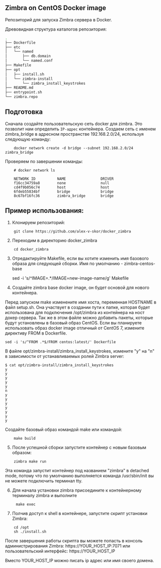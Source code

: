 ## Zimbra on CentOS Docker image

Репозиторий для запуска Zimbra сервера в Docker.



Древовидная структура каталогов репозитория:

```bash
.
├── Dockerfile
├── etc
│   └── named
│       ├── db.domain
│       └── named.conf
├── Makefile
├── opt
│   ├── install.sh
│   └── zimbra-install
│       └── zimbra_install_keystrokes
├── README.md
├── entrypoint.sh
└── zimbra.repo
```

## Подготовка
Сначала создайте пользовательскую сеть docker для zimbra. Это позволит нам определить `IP-адрес` контейнера.
Создаем сеть с именем zimbra_bridge в адресном пространстве 192.168.2.0/24, используя следующую команду:

```
    docker network create -d bridge --subnet 192.168.2.0/24 zimbra_bridge
```
Проверяем по завершении команды:
```
    # docker network ls

    NETWORK ID          NAME                DRIVER
    f16cc34759a8        none                null
    cd4f9b056c74        host                host
    6fdeb55834bf        bridge              bridge
    8c67bf16fc36        zimbra_bridge       bridge
```
## Пример использования:

1. Клонируем репозиторий:
```
    git clone https://github.com/alex-v-skor/docker_zimbra
```
2. Переходим в директорию docker_zimbra
```
    cd docker_zimbra
```
3. Отредактируйте Makefile, если вы хотите изменить имя базового образа для следующей сборки. Имя по умолчанию - zimbra-centos-base

    sed -i 's/^IMAGE=.*/IMAGE=new-image-name/g' Makefile

4. Создайте zimbra base docker image, он будет основой для нового контейнера.

Перед запуском make изменените имя хоста, переменная HOSTNAME в файл setup.sh. Она участвует в создании пути к папке,
которая будет использована для подключения /opt/zimbra из контейнера на ност докер сервера. Так же в этом файле можно добавить пакеты, которые будут установлены 
в базовый образ CentOS. Если вы планируете использовать образ docker image отличный от CentOS 7, измените директиву FROM в Dockerfile.

```
sed -i 's/^FROM .*$/FROM centos:latest/' Dockerfile

```

В файле opt/zimbra-install/zimbra_install_keystrokes, измените "y" на "n" в зависимости от устанавливаемых ролей Zimbra server:

```
$ cat opt/zimbra-install/zimbra_install_keystrokes
y
y
y
y
y
n
y
y
y
y
y
y
y

```
Создайте базовый образ командой  make или командой: 
```
    make build
```
5. После успешной сборки  запустите контейнер с новым базовым образом: 
```
    zimbra make run
```
Эта команда запустит контейнер под названием "zimbra" в detached mode, потому что по умолчанию выполняется команда /usr/sbin/init вы не можете подключить терминал tty.

6. Для начала установки zimbra присоедините к контейнерному терминалу zimbra и выполните

```
     make exec
```

7. Полчив доступ к shell в контейнере, запустите скрипт установки Zimbra:

```
    cd /opt
    sh ./install.sh
```

После завершения работы скрипта вы можете попасть в консоль администрирования Zimbra: https://YOUR_HOST_IP:7071
                                                      или пользовательский интерфейс: https://YOUR_HOST_IP

Вместо YOUR_HOST_IP можно писать ip адрес или имя своего домена.
